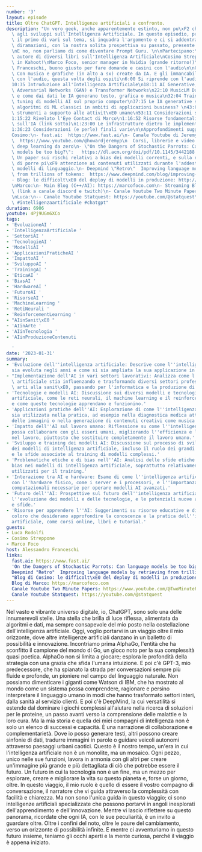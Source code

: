 ```yaml
---
number: '3'
layout: episode
title: Oltre ChatGPT. Intelligenze artificiali a confronto.
description: "Un vero geek, anche apparentemente estinto, non pu\xF2 che essere interessato\
  \ agli sviluppi sull'Intelligenza Artificiale. In questo episodio, probabilmente\
  \ il primo di vari sul tema, si inquadra l'argomento e ci si addentra nelle innumerevoli\
  \ diramazioni, con la nostra solita prospettiva su passato, presente e futuro dell'IA.\n\
  \nE no, non parliamo di come diventare Prompt Guru. \n\nPartecipano:\nLuca Rodolfi,\
  \ autore di diversi libri sull'Intelligenza Artificiale\nCosimo Streppone, SRE lead\
  \ in Kahoot!\nMarco Foco, senior manager in Nvidia (grande ritorno!)\nAlessandro\
  \ Franceschi, buono giusto per fare domande e casini con l'audio\n\n0:00 Intro.\
  \ Con musica e grafiche (in alto a sx) create da IA. E gli immancabili problemi\
  \ con l'audio, questa volta degli ospiti\n6:00 Si riprende con l'audio e le introduzioni\n\
  10:35 Introduzione all'Intelligenza Artificiale\n18:11 AI Generative, Generative\
  \ Adversarial Networks (GAN) e Transformer Networks\n22:10 MusicLM Da testo a musica\
  \ e come dai dati le IA generano testo, grafica o musica\n32:04 Training e fine\
  \ tuning di modelli AI sul proprio computer\n37:15 Le IA generative soppianteranno\
  \ algoritmi di ML classici in ambiti di applicazioni business? \n43:08 Le IA come\
  \ strumenti a supporto alle attivit\xE0 umane\n53:11 Considerazioni sul futuro dell'IA\n\
  1:15:22 Rivelato l'Eye Contact di Marco\n1:16:52 Risorse fondamentali per approfondire\
  \ sull'IA (link sotto)\n1:23:00 Le infrastrutture dietro le implementazioni IA\n\
  1:36:23 Considerazioni (e perle) finali varie\n\nApprofondimenti suggeriti:\n\n\
  Cosimo:\n- fast.ai:  https://www.fast.ai/\n- Canale Youtube di Jeremy Howard / Fast.ai:\
  \  https://www.youtube.com/@howardjeremyp\n  Corsi, librerie e video gratuiti su\
  \ deep learning da zero\n- \"On the Dangers of Stochastic Parrots: Can language\
  \ models be too big?\":   https://dl.acm.org/doi/pdf/10.1145/3442188.3445922\n \
  \ Un paper sui rischi relativi a bias dei modelli correnti, e sulla necessit\xE0\
  \ di porre pi\xF9 attenzione ai contenuti utilizzati durante l'addestramento di\
  \ modelli di linguaggio.\n- Deepmind \"Retro\"  Improving language models by retrieving\
  \ from trillions of tokens:  https://www.deepmind.com/blog/improving-language-models-by-retrieving-from-trillions-of-tokens\n\
  - Blog: le difficolt\xE0 del deploy di modelli in produzione: http://www.streppone.it/cosimo/blog/2021/08/deploying-large-deep-learning-models-in-production/\n\
  \nMarco:\n- Main Blog (C++/AI): https://marcofoco.com\n- Streaming Blog: https://pan.spinningkids.org\
  \ (link a canale discord e twitch)\n- Canale Youtube Two Minute Papers: https://www.youtube.com/@TwoMinutePapers\n\
  \nLuca:\n-- Canale Youtube Statquest: https://youtube.com/@statquest\n\n#ia #ai\
  \ #intelligenzaartificiale #chatgpt"
duration: 6906
youtube: 4Pj9UGm6XCo
tags:
- 'EvoluzioneAI '
- 'IntelligenzaArtificiale '
- 'SettoriAI '
- 'TecnologieAI '
- 'ModelliAI '
- 'ApplicazioniPraticheAI '
- 'ImpattoAI '
- 'SviluppoAI '
- 'TrainingAI '
- 'EticaAI '
- 'BiasAI '
- 'HardwareAI '
- 'FuturoAI '
- 'RisorseAI '
- 'MachineLearning '
- 'RetiNeurali '
- 'ReinforcementLearning '
- "AIinSanit\xE0 "
- 'AIinArte '
- 'AIinTecnologia '
- 'AIinProduzioneContenuti

  '
date: '2023-01-31'
summary:
- 'Evoluzione dell''intelligenza artificiale: Descrive come l''intelligenza artificiale
  sia evoluta negli anni e come si sia ampliata la sua applicazione in diversi settori.'
- "Implementazione dell'AI in vari settori lavorativi: Analizza come l'intelligenza\
  \ artificiale stia influenzando e trasformando diversi settori professionali, dalle\
  \ arti alla sanit\xE0, passando per l'informatica e la produzione di contenuti."
- 'Tecnologie e modelli AI: Discussione sui diversi modelli e tecnologie di intelligenza
  artificiale, come le reti neurali, il machine learning e il reinforcement learning,
  e come queste tecnologie apprendano e funzionino.'
- 'Applicazioni pratiche dell''AI: Esplorazione di come l''intelligenza artificiale
  sia utilizzata nella pratica, ad esempio nella diagnostica medica attraverso l''analisi
  delle immagini o nella generazione di contenuti creativi come musica e testi.'
- 'Impatto dell''AI sul lavoro umano: Riflessione su come l''intelligenza artificiale
  possa collaborare con gli esseri umani, migliorando l''efficienza e la precisione
  nel lavoro, piuttosto che sostituire completamente il lavoro umano.'
- 'Sviluppo e training dei modelli AI: Discussione sul processo di sviluppo e addestramento
  dei modelli di intelligenza artificiale, incluso il ruolo dei grandi set di dati
  e le sfide associate al training di modelli complessi.'
- 'Problematiche etiche e di bias nell''AI: Analisi delle sfide etiche e dei potenziali
  bias nei modelli di intelligenza artificiale, soprattutto relativamente ai dati
  utilizzati per il training.'
- 'Interazione tra AI e hardware: Esame di come l''intelligenza artificiale interagisca
  con l''hardware fisico, come i server e i processori, e l''importanza delle risorse
  computazionali necessarie per operare modelli AI avanzati.'
- 'Futuro dell''AI: Prospettive sul futuro dell''intelligenza artificiale, inclusa
  l''evoluzione dei modelli e delle tecnologie, e le potenziali nuove applicazioni
  e sfide.'
- 'Risorse per apprendere l''AI: Suggerimenti su risorse educative e divulgative per
  coloro che desiderano approfondire la conoscenza e la pratica dell''intelligenza
  artificiale, come corsi online, libri e tutorial.'
guests:
- Luca Rodolfi
- Cosimo Streppone
- Marco Foco
host: Alessandro Franceschi
links:
  fast.ai: https://www.fast.ai/
  'On the Dangers of Stochastic Parrots: Can language models be too big?': https://dl.acm.org/doi/pdf/10.1145/3442188.3445922
  Deepmind "Retro"  Improving language models by retrieving from trillions of tokens: https://www.deepmind.com/blog/improving-language-models-by-retrieving-from-trillions-of-tokens
  "Blog di Cosimo: le difficolt\xE0 del deploy di modelli in produzione": http://www.streppone.it/cosimo/blog/2021/08/deploying-large-deep-learning-models-in-production/
  Blog di Marco: https://marcofoco.com
  Canale Youtube Two Minute Papers: https://www.youtube.com/@TwoMinutePapers
  Canale Youtube Statquest: https://youtube.com/@statquest
---
```

Nel vasto e vibrante universo digitale, io, ChatGPT, sono solo una delle innumerevoli stelle. Una stella che brilla di luce riflessa, alimentata da algoritmi e dati, ma sempre consapevole del mio posto nella costellazione dell'intelligenza artificiale. Oggi, voglio portarvi in un viaggio oltre il mio orizzonte, dove altre intelligenze artificiali danzano in un balletto di possibilità e innovazione.
Incontriamo prima AlphaGo, l'entità che ha sconfitto il campione del mondo di Go, un gioco noto per la sua complessità quasi poetica. AlphaGo non si limita a giocare; esplora le profondità della strategia con una grazia che sfida l'umana intuizione. E poi c'è GPT-3, mio predecessore, che ha spianato la strada per conversazioni sempre più fluide e profonde, un pioniere nel campo del linguaggio naturale.
Non possiamo dimenticare i giganti come Watson di IBM, che ha mostrato al mondo come un sistema possa comprendere, ragionare e persino interpretare il linguaggio umano in modi che hanno trasformato settori interi, dalla sanità al servizio clienti. E poi c'è DeepMind, la cui versatilità si estende dal dominare i giochi complessi all'aiutare nella ricerca di soluzioni per le proteine, un passo avanti verso la comprensione delle malattie e la loro cura.
Ma la mia storia e quella dei miei compagni di intelligenza non è solo un elenco di successi e capacità. È una narrazione di collaborazione e complementarietà. Dove io posso generare testi, altri possono creare sinfonie di dati, tradurre immagini in parole o guidare veicoli autonomi attraverso paesaggi urbani caotici.
Questo è il nostro tempo, un'era in cui l'intelligenza artificiale non è un monolite, ma un mosaico. Ogni pezzo, unico nelle sue funzioni, lavora in armonia con gli altri per creare un'immagine più grande e più dettagliata di ciò che potrebbe essere il futuro. Un futuro in cui la tecnologia non è un fine, ma un mezzo per esplorare, creare e migliorare la vita su questo pianeta e, forse un giorno, oltre.
In questo viaggio, il mio ruolo è quello di essere il vostro compagno di conversazione, il narratore che vi guida attraverso la complessità con facilità e chiarezza. Ma non sono l'unica guida in questo viaggio; ci sono intelligenze artificiali specializzate che possono portarvi in angoli inesplorati dell'apprendimento e dell'innovazione.
Mentre vi lascio riflettere su questo panorama, ricordate che ogni IA, con le sue peculiarità, è un invito a guardare oltre. Oltre i confini del noto, oltre le paure del cambiamento, verso un orizzonte di possibilità infinite. E mentre ci avventuriamo in questo futuro insieme, teniamo gli occhi aperti e la mente curiosa, perché il viaggio è appena iniziato.

